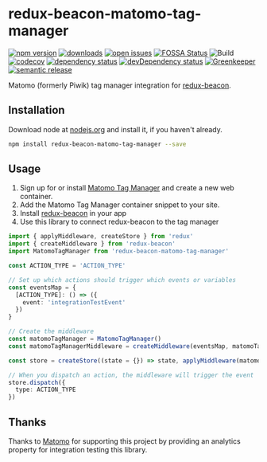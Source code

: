 # redux-beacon-matomo-tag-manager
 [![npm version](https://badge.fury.io/js/redux-beacon-matomo-tag-manager.svg)](https://npmjs.org/package/redux-beacon-matomo-tag-manager)  [![downloads](https://img.shields.io/npm/dw/redux-beacon-matomo-tag-manager.svg)](https://npmjs.org/package/redux-beacon-matomo-tag-manager)  [![open issues](https://img.shields.io/github/issues-raw/dbartholomae/redux-beacon-matomo-tag-manager.svg)](https://github.com/dbartholomae/redux-beacon-matomo-tag-manager/issues)  [![FOSSA Status](https://app.fossa.io/api/projects/git%2Bgithub.com%2Fdbartholomae%2Fredux-beacon-matomo-tag-manager.svg?type=shield)](https://app.fossa.io/projects/git%2Bgithub.com%2Fdbartholomae%2Fredux-beacon-matomo-tag-manager?ref=badge_shield) ![Build](https://github.com/dbartholomae/redux-beacon-matomo-tag-manager/actions/workflows/build.yml/badge.svg)  [![codecov](https://codecov.io/gh/dbartholomae/redux-beacon-matomo-tag-manager/branch/master/graph/badge.svg)](https://codecov.io/gh/dbartholomae/redux-beacon-matomo-tag-manager)  [![dependency status](https://david-dm.org/dbartholomae/redux-beacon-matomo-tag-manager.svg?theme=shields.io)](https://david-dm.org/dbartholomae/redux-beacon-matomo-tag-manager)  [![devDependency status](https://david-dm.org/dbartholomae/redux-beacon-matomo-tag-manager/dev-status.svg)](https://david-dm.org/dbartholomae/redux-beacon-matomo-tag-manager?type=dev)  [![Greenkeeper](https://badges.greenkeeper.io/dbartholomae/redux-beacon-matomo-tag-manager.svg)](https://greenkeeper.io/)  [![semantic release](https://img.shields.io/badge/%20%20%F0%9F%93%A6%F0%9F%9A%80-semantic--release-e10079.svg)](https://github.com/semantic-release/semantic-release#badge)

Matomo (formerly Piwik) tag manager integration for [redux-beacon](https://rangle.gitbook.io/redux-beacon/).

## Installation
Download node at [nodejs.org](http://nodejs.org) and install it, if you haven't already.

```sh
npm install redux-beacon-matomo-tag-manager --save
```

## Usage
1. Sign up for or install [Matomo Tag Manager](https://matomo.org/docs/tag-manager/) and create a new web container.
2. Add the Matomo Tag Manager container snippet to your site.
3. Install [redux-beacon](https://rangle.gitbook.io/redux-beacon/) in your app
4. Use this library to connect redux-beacon to the tag manager

```typescript
import { applyMiddleware, createStore } from 'redux'
import { createMiddleware } from 'redux-beacon'
import MatomoTagManager from 'redux-beacon-matomo-tag-manager'

const ACTION_TYPE = 'ACTION_TYPE'

// Set up which actions should trigger which events or variables
const eventsMap = {
  [ACTION_TYPE]: () => ({
    event: 'integrationTestEvent'
  })
}

// Create the middleware
const matomoTagManager = MatomoTagManager()
const matomoTagManagerMiddleware = createMiddleware(eventsMap, matomoTagManager)

const store = createStore((state = {}) => state, applyMiddleware(matomoTagManagerMiddleware))

// When you dispatch an action, the middleware will trigger the event
store.dispatch({
  type: ACTION_TYPE
})
```

## Thanks

Thanks to [Matomo](https://matomo.org) for supporting this project by providing an analytics property for integration testing this library.